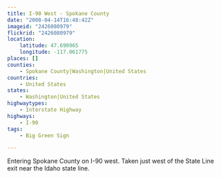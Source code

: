 ```yaml
---
title: I-90 West - Spokane County
date: "2008-04-14T16:48:42Z"
imageid: "2426080979"
flickrid: "2426080979"
location:
    latitude: 47.690965
    longitude: -117.061775
places: []
counties:
    - Spokane County|Washington|United States
countries:
    - United States
states:
    - Washington|United States
highwaytypes:
    - Interstate Highway
highways:
    - I-90
tags:
    - Big Green Sign

---
```

Entering Spokane County on I-90 west.  Taken just west of the State Line exit near the Idaho state line.